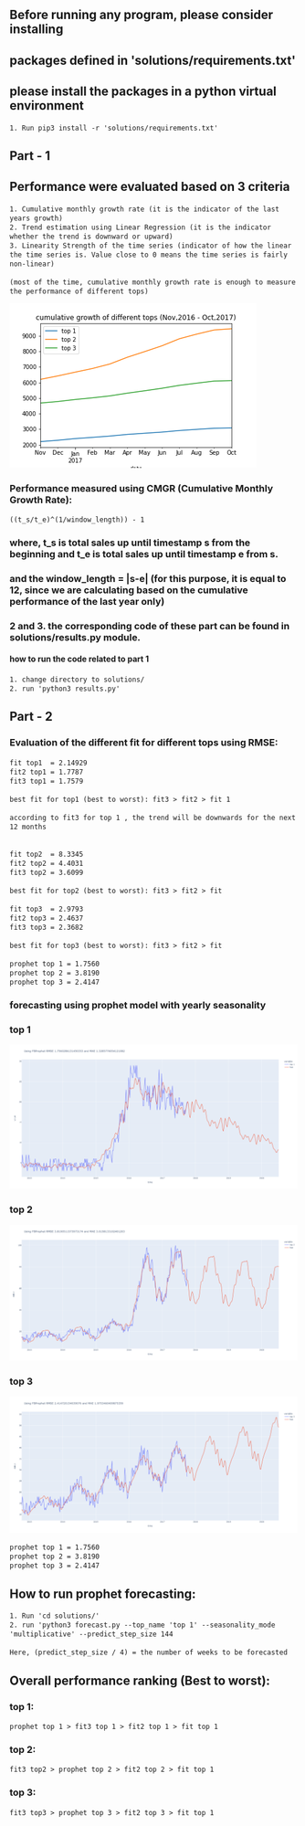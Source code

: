 ## Before running any program, please consider installing 
## packages defined in 'solutions/requirements.txt'
## please install the packages in a python virtual environment
    1. Run pip3 install -r 'solutions/requirements.txt'

## Part - 1
## Performance were evaluated based on 3 criteria
    1. Cumulative monthly growth rate (it is the indicator of the last years growth)
    2. Trend estimation using Linear Regression (it is the indicator whether the trend is downward or upward)
    3. Linearity Strength of the time series (indicator of how the linear the time series is. Value close to 0 means the time series is fairly non-linear)

    (most of the time, cumulative monthly growth rate is enough to measure the performance of different tops)

![cgr](/solutions/plot_images/cgr_top.png)

### Performance measured using CMGR (Cumulative Monthly Growth Rate): 

    ((t_s/t_e)^(1/window_length)) - 1

### where, t_s is total sales up until timestamp s from the beginning and t_e is total sales up until timestamp  e from s.
### and the window_length = |s-e| (for this purpose, it is equal to 12, since we are calculating based on the cumulative performance of the last year only)

### 2 and 3. the corresponding code of these part can be found in solutions/results.py module.

#### how to run the code related to part 1

    1. change directory to solutions/
    2. run 'python3 results.py'

## Part - 2 

### Evaluation of the different fit for different tops using RMSE:

    fit top1  = 2.14929
    fit2 top1 = 1.7787
    fit3 top1 = 1.7579
    
    best fit for top1 (best to worst): fit3 > fit2 > fit 1 
    
    according to fit3 for top 1 , the trend will be downwards for the next 12 months


    fit top2  = 8.3345
    fit2 top2 = 4.4031
    fit3 top2 = 3.6099

    best fit for top2 (best to worst): fit3 > fit2 > fit

    fit top3  = 2.9793
    fit2 top3 = 2.4637
    fit3 top3 = 2.3682

    best fit for top3 (best to worst): fit3 > fit2 > fit

    prophet top 1 = 1.7560
    prophet top 2 = 3.8190
    prophet top 3 = 2.4147



### forecasting using prophet model with yearly seasonality

### top 1
![forecasted top 1](/solutions/plot_images/prophet_top1.png)
### top 2
![forecasted top 2](/solutions/plot_images/prophet_top2.png)
### top 3
![forecasted top 2](/solutions/plot_images/prophet_top3.png)

    prophet top 1 = 1.7560
    prophet top 2 = 3.8190
    prophet top 3 = 2.4147
    
## How to run prophet forecasting:

    1. Run 'cd solutions/'
    2. run 'python3 forecast.py --top_name 'top 1' --seasonality_mode 'multiplicative' --predict_step_size 144

    Here, (predict_step_size / 4) = the number of weeks to be forecasted



## Overall performance ranking (Best to worst): 

### top 1:

    prophet top 1 > fit3 top 1 > fit2 top 1 > fit top 1

### top 2:

    fit3 top2 > prophet top 2 > fit2 top 2 > fit top 1

### top 3:

    fit3 top3 > prophet top 3 > fit2 top 3 > fit top 1
    

